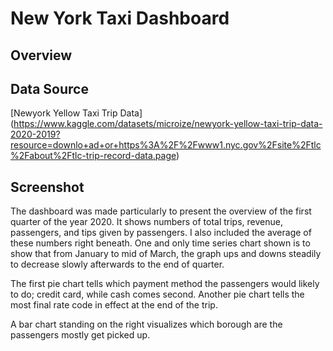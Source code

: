 # New York Taxi Dashboard

## Overview

## Data Source
[Newyork Yellow Taxi Trip Data] (https://www.kaggle.com/datasets/microize/newyork-yellow-taxi-trip-data-2020-2019?resource=downlo+ad+or+https%3A%2F%2Fwww1.nyc.gov%2Fsite%2Ftlc%2Fabout%2Ftlc-trip-record-data.page)

## Screenshot

The dashboard was made particularly to present the overview of the first quarter of the year 2020. It shows numbers of total trips, revenue, passengers, and tips given by passengers. I also included the average of these numbers right beneath. One and only time series chart shown is to show that from January to mid of March, the graph ups and downs steadily to decrease slowly afterwards to the end of quarter.

The first pie chart tells which payment method the passengers would likely to do; credit card, while cash comes second. Another pie chart tells the most final rate code in effect at the end of the trip.

A bar chart standing on the right visualizes which borough are the passengers mostly get picked up.

